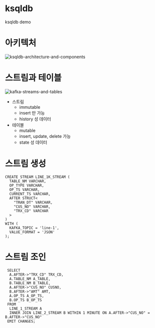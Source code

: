 # ksqldb
ksqldb demo

# 아키텍처
![ksqldb-architecture-and-components](https://user-images.githubusercontent.com/5574171/221448147-2d41acf0-4fe3-422a-86d6-0de46119adc8.png)

# 스트림과 테이블
![kafka-streams-and-tables](https://user-images.githubusercontent.com/5574171/221450284-403bdff2-3dc8-4ace-a2bd-128b3342ec43.gif)

  * 스트림
    * immutable
    * insert 만 가능
    * history 성 데이터
  * 테이블
    * mutable
    * insert, update, delete 가능
    * state 성 데이터

# 스트림 생성
    CREATE STREAM LINE_1K_STREAM (
      TABLE_NM VARCHAR,
      OP_TYPE VARCHAR,
      OP_TS VARCHAR,
      CURRENT_TS VARCHAR,
      AFTER STRUCT<
        "TRAN_DT" VARCHAR,
        "CUS_NO" VARCHAR,
        "TRX_CD" VARCHAR
      >
    )
    WITH (
      KAFKA_TOPIC = 'line-1',
      VALUE_FORMAT = 'JSON'
    );
 
 # 스트림 조인
     SELECT
      A.AFTER->"TRX_CD" TRX_CD,
      A.TABLE_NM A_TABLE,
      B.TABLE_NM B_TABLE,
      A.AFTER->"CUS_NO" CUSNO,
      B.AFTER->"AMT" AMT,
      A.OP_TS A_OP_TS,
      B.OP_TS B_OP_TS
     FROM
      LINE_1_STREAM A
      INNER JOIN LINE_2_STREAM B WITHIN 1 MINUTE ON A.AFTER->"CUS_NO" = B.AFTER->"CUS_NO"
     EMIT CHANGES;
